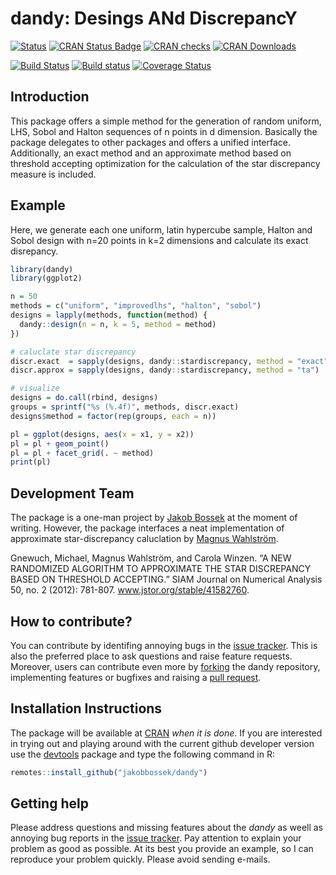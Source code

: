 
# dandy: Desings ANd DiscrepancY

[![Status](https://img.shields.io/badge/Status-experimental-red.svg)](https://GitHub.com/jakobbossek/dandy)
[![CRAN Status
Badge](http://www.r-pkg.org/badges/version/dandy)](http://cran.r-project.org/web/packages/dandy)
[![CRAN
checks](https://cranchecks.info/badges/worst/dandy)](https://cran.r-project.org/web/checks/check_results_dandy.html)
[![CRAN
Downloads](http://cranlogs.r-pkg.org/badges/grand-total/dandy?color=orange)](http://cran.rstudio.com/web/packages/dandy/index.html)

[![Build
Status](https://travis-ci.org/jakobbossek/dandy.svg?branch=master)](https://travis-ci.org/jakobbossek/dandy)
[![Build
status](https://ci.appveyor.com/api/projects/status/eu0nns2dsgocwntw/branch/master?svg=true)](https://ci.appveyor.com/project/jakobbossek/dandy/branch/master)
[![Coverage
Status](https://coveralls.io/repos/github/jakobbossek/dandy/badge.svg?branch=master)](https://coveralls.io/github/jakobbossek/dandy?branch=master)

## Introduction

This package offers a simple method for the generation of random
uniform, LHS, Sobol and Halton sequences of n points in d dimension.
Basically the package delegates to other packages and offers a unified
interface. Additionally, an exact method and an approximate method based
on threshold accepting optimization for the calculation of the star
discrepancy measure is included.

## Example

Here, we generate each one uniform, latin hypercube sample, Halton and
Sobol design with n=20 points in k=2 dimensions and calculate its exact
disrepancy.

``` r
library(dandy)
library(ggplot2)

n = 50
methods = c("uniform", "improvedlhs", "halton", "sobol")
designs = lapply(methods, function(method) {
  dandy::design(n = n, k = 5, method = method)
})

# caluclate star discrepancy
discr.exact  = sapply(designs, dandy::stardiscrepancy, method = "exact")
discr.approx = sapply(designs, dandy::stardiscrepancy, method = "ta")

# visualize
designs = do.call(rbind, designs)
groups = sprintf("%s (%.4f)", methods, discr.exact)
designs$method = factor(rep(groups, each = n))

pl = ggplot(designs, aes(x = x1, y = x2))
pl = pl + geom_point()
pl = pl + facet_grid(. ~ method)
print(pl)
```

## Development Team

The package is a one-man project by [Jakob
Bossek](https://researchers.adelaide.edu.au/profile/jakob.bossek) at the
moment of writing. However, the package interfaces a neat implementation
of approximate star-discrepancy caluclation by [Magnus
Wahlström](https://pure.royalholloway.ac.uk/portal/en/persons/magnus-wahlstroem\(a0940b3f-c15b-404f-b9f6-d26cb5664829\).html).

Gnewuch, Michael, Magnus Wahlström, and Carola Winzen. “A NEW RANDOMIZED
ALGORITHM TO APPROXIMATE THE STAR DISCREPANCY BASED ON THRESHOLD
ACCEPTING.” SIAM Journal on Numerical Analysis 50, no. 2 (2012):
781-807. www.jstor.org/stable/41582760.

## How to contribute?

You can contribute by identifing annoying bugs in the [issue
tracker](http://github.com/jakobbossek/dandy). This is also the
preferred place to ask questions and raise feature requests. Moreover,
users can contribute even more by
[forking](https://help.github.com/en/github/getting-started-with-github/fork-a-repo)
the dandy repository, implementing features or bugfixes and raising a
[pull
request](https://help.github.com/en/github/collaborating-with-issues-and-pull-requests/about-pull-requests).

## Installation Instructions

The package will be available at [CRAN](http://cran.r-project.org) *when
it is done*. If you are interested in trying out and playing around with
the current github developer version use the
[devtools](https://github.com/hadley/devtools) package and type the
following command in R:

``` r
remotes::install_github("jakobbossek/dandy")
```

## Getting help

Please address questions and missing features about the *dandy* as weell
as annoying bug reports in the [issue
tracker](https://github.com/jakobbossek/dandy/issues). Pay attention to
explain your problem as good as possible. At its best you provide an
example, so I can reproduce your problem quickly. Please avoid sending
e-mails.
